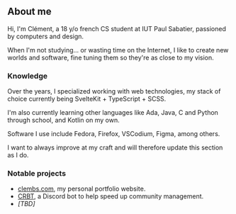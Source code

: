 ## About me
Hi, I'm Clément, a 18 y/o french CS student at IUT Paul Sabatier, passioned by computers and design.

When I'm not studying... or wasting time on the Internet, I like to create new worlds and software, fine tuning them so they're as close to my vision.

### Knowledge
Over the years, I specialized working with web technologies, my stack of choice currently being SvelteKit + TypeScript + SCSS.

I'm also currently learning other languages like Ada, Java, C and Python through school, and Kotlin on my own.

Software I use include Fedora, Firefox, VSCodium, Figma, among others.

I want to always improve at my craft and will therefore update this section as I do.

### Notable projects
- [clembs.com](https://clembs.com), my personal portfolio website.
- [CRBT](https://github.com/CRBT-Team/CRBT), a Discord bot to help speed up community management.
- *[TBD]*
